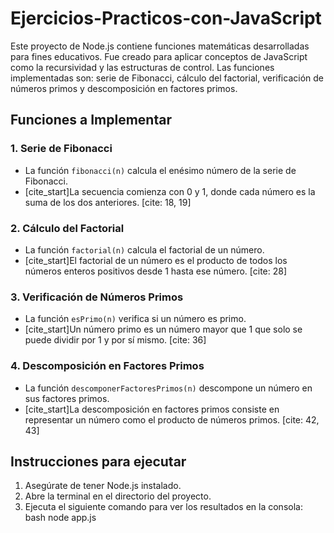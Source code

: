# Ejercicios-Practicos-con-JavaScript

Este proyecto de Node.js contiene funciones matemáticas desarrolladas para fines educativos. Fue creado para aplicar conceptos de JavaScript como la recursividad y las estructuras de control. Las funciones implementadas son: serie de Fibonacci, cálculo del factorial, verificación de números primos y descomposición en factores primos.

## Funciones a Implementar

### 1. Serie de Fibonacci
- La función `fibonacci(n)` calcula el enésimo número de la serie de Fibonacci.
- [cite_start]La secuencia comienza con 0 y 1, donde cada número es la suma de los dos anteriores. [cite: 18, 19]

### 2. Cálculo del Factorial
- La función `factorial(n)` calcula el factorial de un número.
- [cite_start]El factorial de un número es el producto de todos los números enteros positivos desde 1 hasta ese número. [cite: 28]

### 3. Verificación de Números Primos
- La función `esPrimo(n)` verifica si un número es primo.
- [cite_start]Un número primo es un número mayor que 1 que solo se puede dividir por 1 y por sí mismo. [cite: 36]

### 4. Descomposición en Factores Primos
- La función `descomponerFactoresPrimos(n)` descompone un número en sus factores primos.
- [cite_start]La descomposición en factores primos consiste en representar un número como el producto de números primos. [cite: 42, 43]

## Instrucciones para ejecutar
1. Asegúrate de tener Node.js instalado.
2. Abre la terminal en el directorio del proyecto.
3. Ejecuta el siguiente comando para ver los resultados en la consola:
bash
node app.js